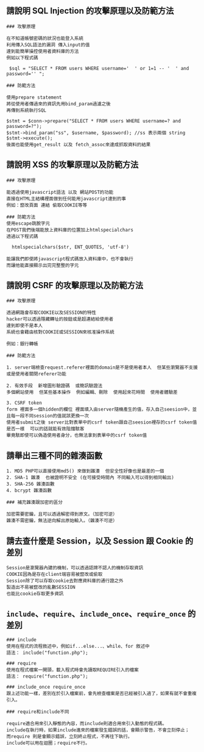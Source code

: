 ## 請說明 SQL Injection 的攻擊原理以及防範方法
	### 攻擊原理

	在不知道帳號密碼的狀況也能登入系統
	利用傳入SQL語法的漏洞 傳入input的值
	達到能簡單操控使用者資料庫的方法
	例如以下程式碼
	
	 $sql = "SELECT * FROM users WHERE username='  ' or 1=1 -- '  ' and password='' ";

	### 防範方法

	使用prepare statement
	將從使用者傳過來的資訊先用bind_param過濾之後
	再傳到系統執行SQL

	$stmt = $conn->prepare("SELECT * FROM users WHERE username=? and password=?");
	$stmt->bind_param("ss", $username, $password); //ss 表示兩個 string
	$stmt->execute();
	後面也能使用get_result 以及 fetch_assoc來達成抓取資料的結果


## 請說明 XSS 的攻擊原理以及防範方法
	### 攻擊原理

	能透過使用javascript語法 以及 網站POST的功能
	直接在HTML主結構裡面做到任何能用javascript達到的事
	例如：竄改頁面 連結 偷取COOKIE等等

	### 防範方法
	使用escape跳脫字元
	在POST我們後端能放上資料庫的位置加上htmlspecialchars
	透過以下程式碼

	  htmlspecialchars($str, ENT_QUOTES, 'utf-8')

	能讓我們即使將javascript程式碼放入資料庫中，也不會執行
	而讓他能直接顯示出完完整整的字元

## 請說明 CSRF 的攻擊原理以及防範方法

	### 攻擊原理

	透過網路會存取COOKIE以及SESSION的特性
	hacker可以透過隱藏轉址的按鈕或是超連結給使用者
	達到即使不是本人
	系統也會藉由核對COOKIE或SESSION來核准操作系統

	例如：銀行轉帳

	### 防範方法

	1. server端檢查request.referer裡面的domain是不是使用者本人  但某些瀏覽器不支援或是使用者關閉referer功能

	2. 有效手段  新增圖形驗證碼  或簡訊驗證法 
	多個網站使用  但某些基本操作  例如編輯、刪除  使用起來花時間  使用者體驗差

	3. CSRF token 
	form 裡面多一個hidden的欄位 裡面填入由server隨機產生的值，存入自己seesion中，並且每一段不同session的值就該更換一次
	使用者submit之後 server比對表單中的csrf token跟自己seesion裡存的csrf token值是否一樣  可以的話就能有效阻擋駭客
	畢竟駭即使可以偽造使用者身分，也無法拿到表單中的csrf token值

## 請舉出三種不同的雜湊函數

	1. MD5 PHP可以直接使用md5() 來做到雜湊  但安全性好像也是最差的一個
	2. SHA-1 雜湊  也被證明不安全 (在可接受時間內 不同輸入可以得到相同輸出)
	3. SHA-256 雜湊函數
	4. bcrypt 雜湊函數

	### 補充雜湊跟加密的區分

	加密需要密鑰，且可以透過解密得到原文。（加密可逆）
	雜湊不需密鑰，無法逆向解出原始輸入。（雜湊不可逆）


## 請去查什麼是 Session，以及 Session 跟 Cookie 的差別

	Session是瀏覽器內建的機制，可以透過認牌不認人的機制存取資訊
	COOKIE因為是存在client端容易被竄改或偷取
	Session除了可以存取cookie去對應資料庫的通行證之外
	製造出不易被竄改的亂數SESSION
	也能比cookie存取更多資訊

## `include`、`require`、`include_once`、`require_once` 的差別

	### include
	使用在程式的流程敘述中，例如if...else...、while、for 敘述中
	語法： include("function.php");

	### require
	使用在程式檔案一開頭，載入程式時會先讀取REQUIRE引入的檔案
	語法： require("function.php");

	### include_once require_once 
	跟上述功能一樣，差別在於引入檔案前，會先檢查檔案是否已經被引入過了，如果有就不會重複引入。

	### require和include不同

	require適合用來引入靜態的內容，而include則適合用來引入動態的程式碼。
    include在執行時，如果include進來的檔案發生錯誤的話，會顯示警告，不會立刻停止；
    而require 則是會顯示錯誤，立刻終止程式，不再往下執行。
    include可以用在迴圈；require不行。